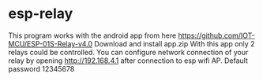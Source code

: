 # esp-relay

This program works with the android app from here https://github.com/IOT-MCU/ESP-01S-Relay-v4.0
Download and install app.zip
With this app only 2 relays could be controlled.
You can configure network connection of your relay by opening http://192.168.4.1 after connection to esp wifi AP. Default password 12345678 